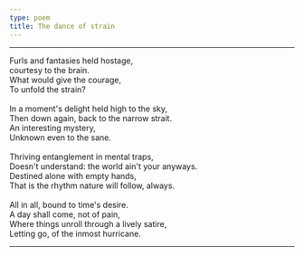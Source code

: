 ```yaml
---
type: poem
title: The dance of strain
---
```


---

<div class="text-center">
Furls and fantasies held hostage,<br />
courtesy to the brain.<br />
What would give the courage,<br />
To unfold the strain?
<br /><br />
In a moment's delight held high to the sky,<br />
Then down again, back to the narrow strait.<br />
An interesting mystery,<br />
Unknown even to the sane.
<br /><br />
Thriving entanglement in mental traps,<br />
Doesn't understand: the world ain't your anyways.<br />
Destined alone with empty hands,<br />
That is the rhythm nature will follow, always.
<br /><br />
All in all, bound to time's desire.<br />
A day shall come, not of pain,<br />
Where things unroll through a lively satire,<br />
Letting go, of the inmost hurricane.<br />
</div>

---
